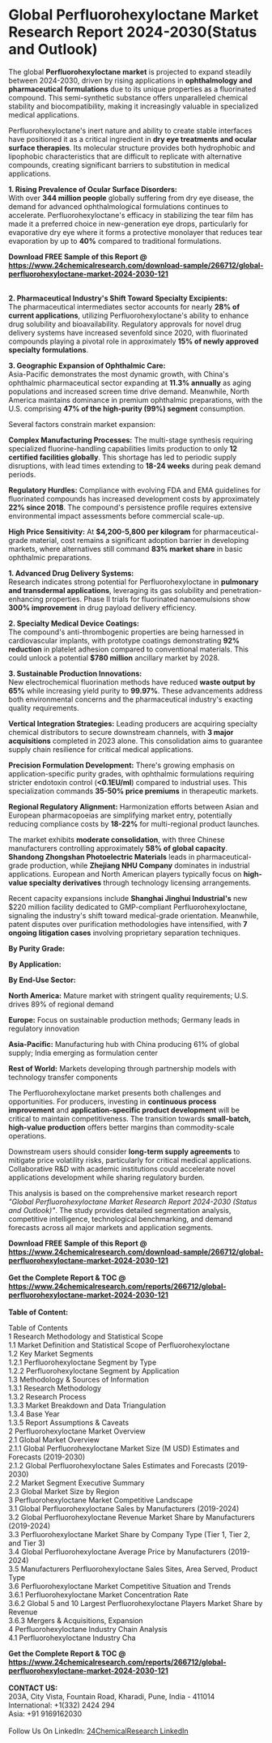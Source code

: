 <h1>Global Perfluorohexyloctane Market Research Report 2024-2030(Status and Outlook)</h1><p>The global <strong>Perfluorohexyloctane market</strong> is projected to expand steadily between 2024-2030, driven by rising applications in <strong>ophthalmology and pharmaceutical formulations</strong> due to its unique properties as a fluorinated compound. This semi-synthetic substance offers unparalleled chemical stability and biocompatibility, making it increasingly valuable in specialized medical applications.</p><p>Perfluorohexyloctane's inert nature and ability to create stable interfaces have positioned it as a critical ingredient in <strong>dry eye treatments and ocular surface therapies</strong>. Its molecular structure provides both hydrophobic and lipophobic characteristics that are difficult to replicate with alternative compounds, creating significant barriers to substitution in medical applications.</p><p><strong>1. Rising Prevalence of Ocular Surface Disorders:</strong><br>
With over <strong>344 million people</strong> globally suffering from dry eye disease, the demand for advanced ophthalmological formulations continues to accelerate. Perfluorohexyloctane's efficacy in stabilizing the tear film has made it a preferred choice in new-generation eye drops, particularly for evaporative dry eye where it forms a protective monolayer that reduces tear evaporation by up to <strong>40%</strong> compared to traditional formulations.</p><div><b>Download FREE Sample of this Report @ 
            <a href="https://www.24chemicalresearch.com/download-sample/266712/global-perfluorohexyloctane-market-2024-2030-121">
            https://www.24chemicalresearch.com/download-sample/266712/global-perfluorohexyloctane-market-2024-2030-121</a></b></div><br><p><strong>2. Pharmaceutical Industry's Shift Toward Specialty Excipients:</strong><br>
The pharmaceutical intermediates sector accounts for nearly <strong>28% of current applications</strong>, utilizing Perfluorohexyloctane's ability to enhance drug solubility and bioavailability. Regulatory approvals for novel drug delivery systems have increased sevenfold since 2020, with fluorinated compounds playing a pivotal role in approximately <strong>15% of newly approved specialty formulations</strong>.</p><p><strong>3. Geographic Expansion of Ophthalmic Care:</strong><br>
Asia-Pacific demonstrates the most dynamic growth, with China's ophthalmic pharmaceutical sector expanding at <strong>11.3% annually</strong> as aging populations and increased screen time drive demand. Meanwhile, North America maintains dominance in premium ophthalmic preparations, with the U.S. comprising <strong>47% of the high-purity (99%) segment</strong> consumption.</p><p>Several factors constrain market expansion:</p><p><strong>Complex Manufacturing Processes:</strong> The multi-stage synthesis requiring specialized fluorine-handling capabilities limits production to only <strong>12 certified facilities globally</strong>. This shortage has led to periodic supply disruptions, with lead times extending to <strong>18-24 weeks</strong> during peak demand periods.</p><p><strong>Regulatory Hurdles:</strong> Compliance with evolving FDA and EMA guidelines for fluorinated compounds has increased development costs by approximately <strong>22% since 2018</strong>. The compound's persistence profile requires extensive environmental impact assessments before commercial scale-up.</p><p><strong>High Price Sensitivity:</strong> At <strong>$4,200-5,800 per kilogram</strong> for pharmaceutical-grade material, cost remains a significant adoption barrier in developing markets, where alternatives still command <strong>83% market share</strong> in basic ophthalmic preparations.</p><p><strong>1. Advanced Drug Delivery Systems:</strong><br>
Research indicates strong potential for Perfluorohexyloctane in <strong>pulmonary and transdermal applications</strong>, leveraging its gas solubility and penetration-enhancing properties. Phase II trials for fluorinated nanoemulsions show <strong>300% improvement</strong> in drug payload delivery efficiency.</p><p><strong>2. Specialty Medical Device Coatings:</strong><br>
The compound's anti-thrombogenic properties are being harnessed in cardiovascular implants, with prototype coatings demonstrating <strong>92% reduction</strong> in platelet adhesion compared to conventional materials. This could unlock a potential <strong>$780 million</strong> ancillary market by 2028.</p><p><strong>3. Sustainable Production Innovations:</strong><br>
New electrochemical fluorination methods have reduced <strong>waste output by 65%</strong> while increasing yield purity to <strong>99.97%</strong>. These advancements address both environmental concerns and the pharmaceutical industry's exacting quality requirements.</p><p><strong>Vertical Integration Strategies:</strong> Leading producers are acquiring specialty chemical distributors to secure downstream channels, with <strong>3 major acquisitions</strong> completed in 2023 alone. This consolidation aims to guarantee supply chain resilience for critical medical applications.</p><p><strong>Precision Formulation Development:</strong> There's growing emphasis on application-specific purity grades, with ophthalmic formulations requiring stricter endotoxin control (<strong>&lt;0.1EU/ml</strong>) compared to industrial uses. This specialization commands <strong>35-50% price premiums</strong> in therapeutic markets.</p><p><strong>Regional Regulatory Alignment:</strong> Harmonization efforts between Asian and European pharmacopoeias are simplifying market entry, potentially reducing compliance costs by <strong>18-22%</strong> for multi-regional product launches.</p><p>The market exhibits <strong>moderate consolidation</strong>, with three Chinese manufacturers controlling approximately <strong>58% of global capacity</strong>. <strong>Shandong Zhongshan Photoelectric Materials</strong> leads in pharmaceutical-grade production, while <strong>Zhejiang NHU Company</strong> dominates in industrial applications. European and North American players typically focus on <strong>high-value specialty derivatives</strong> through technology licensing arrangements.</p><p>Recent capacity expansions include <strong>Shanghai Jinghui Industrial's</strong> new $220 million facility dedicated to GMP-compliant Perfluorohexyloctane, signaling the industry's shift toward medical-grade orientation. Meanwhile, patent disputes over purification methodologies have intensified, with <strong>7 ongoing litigation cases</strong> involving proprietary separation techniques.</p><p><strong>By Purity Grade:</strong></p><p><strong>By Application:</strong></p><p><strong>By End-Use Sector:</strong></p><p><strong>North America:</strong> Mature market with stringent quality requirements; U.S. drives 89% of regional demand</p><p><strong>Europe:</strong> Focus on sustainable production methods; Germany leads in regulatory innovation</p><p><strong>Asia-Pacific:</strong> Manufacturing hub with China producing 61% of global supply; India emerging as formulation center</p><p><strong>Rest of World:</strong> Markets developing through partnership models with technology transfer components</p><p>The Perfluorohexyloctane market presents both challenges and opportunities. For producers, investing in <strong>continuous process improvement</strong> and <strong>application-specific product development</strong> will be critical to maintain competitiveness. The transition towards <strong>small-batch, high-value production</strong> offers better margins than commodity-scale operations.</p><p>Downstream users should consider <strong>long-term supply agreements</strong> to mitigate price volatility risks, particularly for critical medical applications. Collaborative R&amp;D with academic institutions could accelerate novel applications development while sharing regulatory burden.</p><p>This analysis is based on the comprehensive market research report <em>"Global Perfluorohexyloctane Market Research Report 2024-2030 (Status and Outlook)"</em>. The study provides detailed segmentation analysis, competitive intelligence, technological benchmarking, and demand forecasts across all major markets and application segments.</p><div><b>Download FREE Sample of this Report @ 
            <a href="https://www.24chemicalresearch.com/download-sample/266712/global-perfluorohexyloctane-market-2024-2030-121">
            https://www.24chemicalresearch.com/download-sample/266712/global-perfluorohexyloctane-market-2024-2030-121</a></b></div><br><div><b>Get the Complete Report & TOC @ 
            <a href="https://www.24chemicalresearch.com/reports/266712/global-perfluorohexyloctane-market-2024-2030-121">
            https://www.24chemicalresearch.com/reports/266712/global-perfluorohexyloctane-market-2024-2030-121</a></b></div><br>
            <b>Table of Content:</b><p>Table of Contents<br />
1 Research Methodology and Statistical Scope<br />
1.1 Market Definition and Statistical Scope of Perfluorohexyloctane<br />
1.2 Key Market Segments<br />
1.2.1 Perfluorohexyloctane Segment by Type<br />
1.2.2 Perfluorohexyloctane Segment by Application<br />
1.3 Methodology & Sources of Information<br />
1.3.1 Research Methodology<br />
1.3.2 Research Process<br />
1.3.3 Market Breakdown and Data Triangulation<br />
1.3.4 Base Year<br />
1.3.5 Report Assumptions & Caveats<br />
2 Perfluorohexyloctane Market Overview<br />
2.1 Global Market Overview<br />
2.1.1 Global Perfluorohexyloctane Market Size (M USD) Estimates and Forecasts (2019-2030)<br />
2.1.2 Global Perfluorohexyloctane Sales Estimates and Forecasts (2019-2030)<br />
2.2 Market Segment Executive Summary<br />
2.3 Global Market Size by Region<br />
3 Perfluorohexyloctane Market Competitive Landscape<br />
3.1 Global Perfluorohexyloctane Sales by Manufacturers (2019-2024)<br />
3.2 Global Perfluorohexyloctane Revenue Market Share by Manufacturers (2019-2024)<br />
3.3 Perfluorohexyloctane Market Share by Company Type (Tier 1, Tier 2, and Tier 3)<br />
3.4 Global Perfluorohexyloctane Average Price by Manufacturers (2019-2024)<br />
3.5 Manufacturers Perfluorohexyloctane Sales Sites, Area Served, Product Type<br />
3.6 Perfluorohexyloctane Market Competitive Situation and Trends<br />
3.6.1 Perfluorohexyloctane Market Concentration Rate<br />
3.6.2 Global 5 and 10 Largest Perfluorohexyloctane Players Market Share by Revenue<br />
3.6.3 Mergers & Acquisitions, Expansion<br />
4 Perfluorohexyloctane Industry Chain Analysis<br />
4.1 Perfluorohexyloctane Industry Cha</p><div><b>Get the Complete Report & TOC @ 
            <a href="https://www.24chemicalresearch.com/reports/266712/global-perfluorohexyloctane-market-2024-2030-121">
            https://www.24chemicalresearch.com/reports/266712/global-perfluorohexyloctane-market-2024-2030-121</a></b></div><br><b>CONTACT US:</b><br>
            203A, City Vista, Fountain Road, Kharadi, Pune, India - 411014<br>
            International: +1(332) 2424 294<br>
            Asia: +91 9169162030 <br><br>
            Follow Us On LinkedIn: <a href="https://www.linkedin.com/company/24chemicalresearch/">24ChemicalResearch LinkedIn</a>